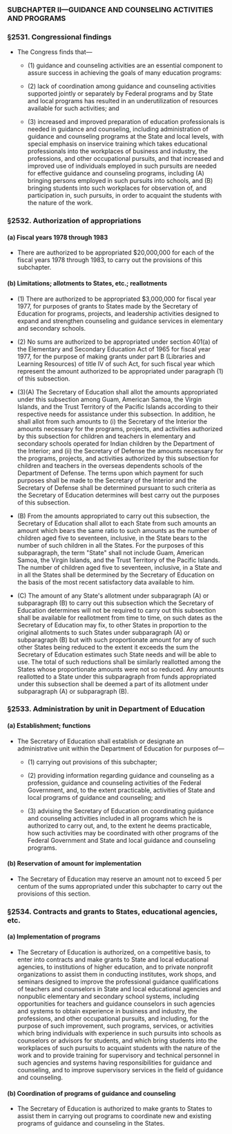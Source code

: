### SUBCHAPTER II—GUIDANCE AND COUNSELING ACTIVITIES AND PROGRAMS

### §2531. Congressional findings
* The Congress finds that—

  * (1) guidance and counseling activities are an essential component to assure success in achieving the goals of many education programs:

  * (2) lack of coordination among guidance and counseling activities supported jointly or separately by Federal programs and by State and local programs has resulted in an underutilization of resources available for such activities; and

  * (3) increased and improved preparation of education professionals is needed in guidance and counseling, including administration of guidance and counseling programs at the State and local levels, with special emphasis on inservice training which takes educational professionals into the workplaces of business and industry, the professions, and other occupational pursuits, and that increased and improved use of individuals employed in such pursuits are needed for effective guidance and counseling programs, including (A) bringing persons employed in such pursuits into schools, and (B) bringing students into such workplaces for observation of, and participation in, such pursuits, in order to acquaint the students with the nature of the work.

### §2532. Authorization of appropriations
#### (a) Fiscal years 1978 through 1983
* There are authorized to be appropriated $20,000,000 for each of the fiscal years 1978 through 1983, to carry out the provisions of this subchapter.

#### (b) Limitations; allotments to States, etc.; reallotments
* (1) There are authorized to be appropriated $3,000,000 for fiscal year 1977, for purposes of grants to States made by the Secretary of Education for programs, projects, and leadership activities designed to expand and strengthen counseling and guidance services in elementary and secondary schools.

* (2) No sums are authorized to be appropriated under section 401(a) of the Elementary and Secondary Education Act of 1965 for fiscal year 1977, for the purpose of making grants under part B (Libraries and Learning Resources) of title IV of such Act, for such fiscal year which represent the amount authorized to be appropriated under paragraph (1) of this subsection.

* (3)(A) The Secretary of Education shall allot the amounts appropriated under this subsection among Guam, American Samoa, the Virgin Islands, and the Trust Territory of the Pacific Islands according to their respective needs for assistance under this subsection. In addition, he shall allot from such amounts to (i) the Secretary of the Interior the amounts necessary for the programs, projects, and activities authorized by this subsection for children and teachers in elementary and secondary schools operated for Indian children by the Department of the Interior; and (ii) the Secretary of Defense the amounts necessary for the programs, projects, and activities authorized by this subsection for children and teachers in the overseas dependents schools of the Department of Defense. The terms upon which payment for such purposes shall be made to the Secretary of the Interior and the Secretary of Defense shall be determined pursuant to such criteria as the Secretary of Education determines will best carry out the purposes of this subsection.

* (B) From the amounts appropriated to carry out this subsection, the Secretary of Education shall allot to each State from such amounts an amount which bears the same ratio to such amounts as the number of children aged five to seventeen, inclusive, in the State bears to the number of such children in all the States. For the purposes of this subparagraph, the term "State" shall not include Guam, American Samoa, the Virgin Islands, and the Trust Territory of the Pacific Islands. The number of children aged five to seventeen, inclusive, in a State and in all the States shall be determined by the Secretary of Education on the basis of the most recent satisfactory data available to him.

* (C) The amount of any State's allotment under subparagraph (A) or subparagraph (B) to carry out this subsection which the Secretary of Education determines will not be required to carry out this subsection shall be available for reallotment from time to time, on such dates as the Secretary of Education may fix, to other States in proportion to the original allotments to such States under subparagraph (A) or subparagraph (B) but with such proportionate amount for any of such other States being reduced to the extent it exceeds the sum the Secretary of Education estimates such State needs and will be able to use. The total of such reductions shall be similarly reallotted among the States whose proportionate amounts were not so reduced. Any amounts reallotted to a State under this subparagraph from funds appropriated under this subsection shall be deemed a part of its allotment under subparagraph (A) or subparagraph (B).

### §2533. Administration by unit in Department of Education
#### (a) Establishment; functions
* The Secretary of Education shall establish or designate an administrative unit within the Department of Education for purposes of—

  * (1) carrying out provisions of this subchapter;

  * (2) providing information regarding guidance and counseling as a profession, guidance and counseling activities of the Federal Government, and, to the extent practicable, activities of State and local programs of guidance and counseling; and

  * (3) advising the Secretary of Education on coordinating guidance and counseling activities included in all programs which he is authorized to carry out, and, to the extent he deems practicable, how such activities may be coordinated with other programs of the Federal Government and State and local guidance and counseling programs.

#### (b) Reservation of amount for implementation
* The Secretary of Education may reserve an amount not to exceed 5 per centum of the sums appropriated under this subchapter to carry out the provisions of this section.

### §2534. Contracts and grants to States, educational agencies, etc.
#### (a) Implementation of programs
* The Secretary of Education is authorized, on a competitive basis, to enter into contracts and make grants to State and local educational agencies, to institutions of higher education, and to private nonprofit organizations to assist them in conducting institutes, work shops, and seminars designed to improve the professional guidance qualifications of teachers and counselors in State and local educational agencies and nonpublic elementary and secondary school systems, including opportunities for teachers and guidance counselors in such agencies and systems to obtain experience in business and industry, the professions, and other occupational pursuits, and including, for the purpose of such improvement, such programs, services, or activities which bring individuals with experience in such pursuits into schools as counselors or advisors for students, and which bring students into the workplaces of such pursuits to acquaint students with the nature of the work and to provide training for supervisory and technical personnel in such agencies and systems having responsibilities for guidance and counseling, and to improve supervisory services in the field of guidance and counseling.

#### (b) Coordination of programs of guidance and counseling
* The Secretary of Education is authorized to make grants to States to assist them in carrying out programs to coordinate new and existing programs of guidance and counseling in the States.